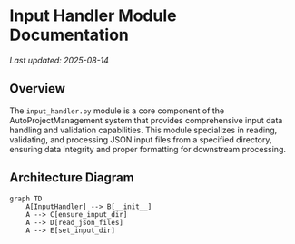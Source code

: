# Input Handler Module Documentation

*Last updated: 2025-08-14*

## Overview

The `input_handler.py` module is a core component of the AutoProjectManagement system that provides comprehensive input data handling and validation capabilities. This module specializes in reading, validating, and processing JSON input files from a specified directory, ensuring data integrity and proper formatting for downstream processing.

## Architecture Diagram

```mermaid
graph TD
    A[InputHandler] --> B[__init__]
    A --> C[ensure_input_dir]
    A --> D[read_json_files]
    A --> E[set_input_dir]
